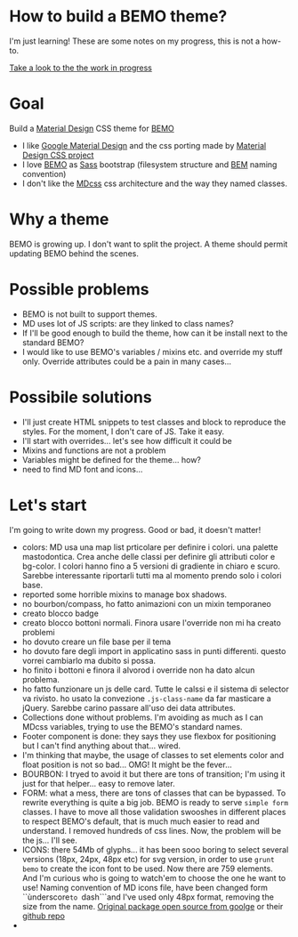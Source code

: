 # How to build a BEMO theme?

I'm just learning! These are some notes on my progress, this is not a how-to.

[Take a look to the the work in progress](http://spleenteo.github.io/test-material-bemo/)

# Goal

Build a [Material Design][material-design] CSS theme for [BEMO][bemo]

* I like [Google Material Design][material-design] and the css porting made by [Material Design CSS project][materializecss] 
* I love [BEMO](https://github.com/cantierecreativo/bemo) as [Sass][sass] bootstrap (filesystem structure and [BEM][bem] naming convention)
* I don't like the [MDcss][materializecss] css architecture and the way they named classes.

[bemo]: https://github.com/cantierecreativo/bemo
[sass]: http://sass-lang.com/
[bem]: https://bem.info/
[material-design]: http://www.google.com/design/spec/material-design/introduction.html
[materializecss]: http://materializecss.com/

# Why a theme

BEMO is growing up. I don't want to split the project. A theme should permit updating BEMO behind the scenes.

# Possible problems

* BEMO is not built to support themes.
* MD uses lot of JS scripts: are they linked to class names?
* If I'll be good enough to build the theme, how can it be install next to the standard BEMO?
* I would like to use BEMO's variables / mixins etc. and override my stuff only. Override attributes could be a pain in many cases...  

# Possibile solutions

* I'll just create HTML snippets to test classes and block to reproduce the styles. For the moment, I don't care of JS. Take it easy.
* I'll start with overrides... let's see how difficult it could be
* Mixins and functions are not a problem
* Variables might be defined for the theme... how?
* need to find MD font and icons...

# Let's start

I'm going to write down my progress. Good or bad, it doesn't matter!

* colors: MD usa una map list prticolare per definire i colori. una palette mastodontica. Crea anche delle classi per definire gli attributi color e bg-color. I colori hanno fino a 5 versioni di gradiente in chiaro e scuro. Sarebbe interessante riportarli tutti ma al momento prendo  solo i colori base.
* reported some horrible mixins to manage box shadows.
* no bourbon/compass, ho fatto animazioni con un mixin temporaneo
* creato blocco badge
* creato blocco bottoni normali. Finora usare l'override non mi ha creato problemi
* ho dovuto creare un file base per il tema
* ho dovuto fare degli import in applicatino sass in punti differenti. questo vorrei cambiarlo ma dubito si possa.
* ho finito i bottoni e finora il alvorod i override non ha dato alcun problema.
* ho fatto funzionare un js delle card. Tutte le calssi e il sistema di selector va rivisto. ho usato la convezione  ```.js-class-name``` da far masticare a jQuery. Sarebbe carino passare all'uso dei data attributes.
* Collections done without problems. I'm avoiding as much as I can MDcss variables, trying to use the BEMO's standard names.
* Footer component is done: they says they use flexbox for positioning but I can't find anything about that... wired.
* I'm thinking that maybe, the usage of classes to set elements color and float position is not so bad... OMG! It might be the fever...
* BOURBON: I tryed to avoid it but there are tons of transition; I'm using it just for that helper... easy to remove later.
* FORM: what a mess, there are tons of classes that can be bypassed. To rewrite everything is quite a big job. BEMO is ready to serve ```simple form``` classes. I have to move all those validation swooshes in different places to respect BEMO's default, that is much much easier to read and understand. I removed hundreds of css lines. Now, the problem will be the js... I'll see.
* ICONS: there 54Mb of glyphs... it has been sooo boring to select several versions (18px, 24px, 48px etc) for svg version, in order to use ```grunt bemo``` to create the icon font to be used. Now there are 759 elements. And I'm curious who is going to watch'em to choose the one he want to use! Naming convention of MD icons file, have been changed form ``ùnderscore```to ```dash```and I've used only 48px format, removing the size from the name. [Original package open source from goolge](http://www.google.com/design/spec/resources/sticker-sheets-icons.html#sticker-sheets-icons-components) or their [github repo](https://github.com/google/material-design-icons)
* 

